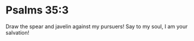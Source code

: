 # Psalms 35:3

Draw the spear and javelin against my pursuers! Say to my soul, I am your salvation!
